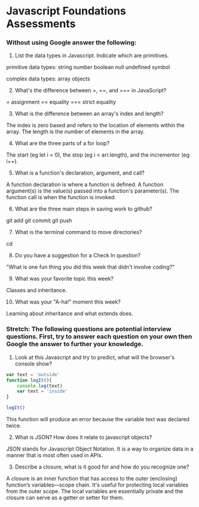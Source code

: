 # Javascript Foundations Assessments

### Without using Google answer the following:

1. List the data types in Javascript. Indicate which are primitives.

primitive data types:
string
number
boolean
null
undefined
symbol

complex data types:
array
objects

2. What's the difference between =, ==, and === in JavaScript?

= assignment
== equality
=== strict equality

3. What is the difference between an array's index and length?

The index is zero based and refers to the location of elements within the array. The length is the number of elements in the array.

4. What are the three parts of a for loop?

The start (eg let i = 0), the stop (eg i < arr.length), and the incrementor (eg i++).

5. What is a function's declaration, argument, and call?

A function declaration is where a function is defined. A function argument(s) is the value(s) passed into a function's parameter(s). The function call is when the function is invoked.

6. What are the three main steps in saving work to github?

git add
git commit
git push

7. What is the terminal command to move directories?

cd

8. Do you have a suggestion for a Check In question?

"What is one fun thing you did this week that didn't involve coding?"

9. What was your favorite topic this week?

Classes and inheritance.

10. What was your "A-ha!" moment this week?

Learning about inheritance and what extends does.

### Stretch: The following questions are potential interview questions. First, try to answer each question on your own then Google the answer to further your knowledge.

1. Look at this Javascript and try to predict, what will the browser's console show?

``` javascript
var text = 'outside'
function logIt(){
    console.log(text)
    var text = 'inside'
}

logIt()
```

This function will produce an error because the variable text was declared twice.

2. What is JSON? How does it relate to javascript objects?

JSON stands for Javascript Object Notation. It is a way to organize data in a manner that is most often used in APIs.

3. Describe a closure, what is it good for and how do you recognize one?

A closure is an inner function that has access to the outer (enclosing) function’s variables—scope chain. It's useful for protecting local variables from the outer scope. The local variables are essentially private and the closure can serve as a getter or setter for them.

